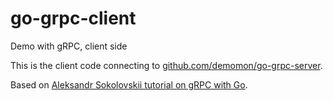 # go-grpc-client

Demo with gRPC, client side

This is the client code connecting to [github.com/demomon/go-grpc-server](https://github.com/demomon/go-grpc-server).

Based on [Aleksandr Sokolovskii tutorial on gRPC with Go](https://medium.com/@amsokol.com/tutorial-how-to-develop-go-grpc-microservice-with-http-rest-endpoint-middleware-kubernetes-daebb36a97e9).